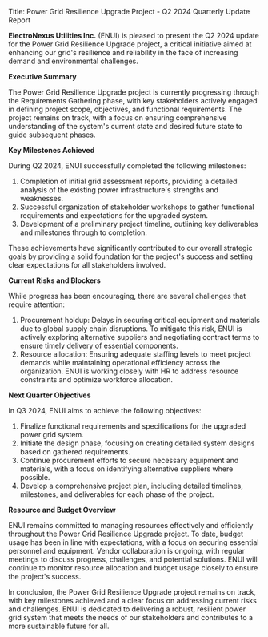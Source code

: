  Title: Power Grid Resilience Upgrade Project - Q2 2024 Quarterly Update Report

**ElectroNexus Utilities Inc.** (ENUI) is pleased to present the Q2 2024 update for the Power Grid Resilience Upgrade project, a critical initiative aimed at enhancing our grid's resilience and reliability in the face of increasing demand and environmental challenges.

**Executive Summary**

The Power Grid Resilience Upgrade project is currently progressing through the Requirements Gathering phase, with key stakeholders actively engaged in defining project scope, objectives, and functional requirements. The project remains on track, with a focus on ensuring comprehensive understanding of the system's current state and desired future state to guide subsequent phases.

**Key Milestones Achieved**

During Q2 2024, ENUI successfully completed the following milestones:

1. Completion of initial grid assessment reports, providing a detailed analysis of the existing power infrastructure's strengths and weaknesses.
2. Successful organization of stakeholder workshops to gather functional requirements and expectations for the upgraded system.
3. Development of a preliminary project timeline, outlining key deliverables and milestones through to completion.

These achievements have significantly contributed to our overall strategic goals by providing a solid foundation for the project's success and setting clear expectations for all stakeholders involved.

**Current Risks and Blockers**

While progress has been encouraging, there are several challenges that require attention:

1. Procurement holdup: Delays in securing critical equipment and materials due to global supply chain disruptions. To mitigate this risk, ENUI is actively exploring alternative suppliers and negotiating contract terms to ensure timely delivery of essential components.
2. Resource allocation: Ensuring adequate staffing levels to meet project demands while maintaining operational efficiency across the organization. ENUI is working closely with HR to address resource constraints and optimize workforce allocation.

**Next Quarter Objectives**

In Q3 2024, ENUI aims to achieve the following objectives:

1. Finalize functional requirements and specifications for the upgraded power grid system.
2. Initiate the design phase, focusing on creating detailed system designs based on gathered requirements.
3. Continue procurement efforts to secure necessary equipment and materials, with a focus on identifying alternative suppliers where possible.
4. Develop a comprehensive project plan, including detailed timelines, milestones, and deliverables for each phase of the project.

**Resource and Budget Overview**

ENUI remains committed to managing resources effectively and efficiently throughout the Power Grid Resilience Upgrade project. To date, budget usage has been in line with expectations, with a focus on securing essential personnel and equipment. Vendor collaboration is ongoing, with regular meetings to discuss progress, challenges, and potential solutions. ENUI will continue to monitor resource allocation and budget usage closely to ensure the project's success.

In conclusion, the Power Grid Resilience Upgrade project remains on track, with key milestones achieved and a clear focus on addressing current risks and challenges. ENUI is dedicated to delivering a robust, resilient power grid system that meets the needs of our stakeholders and contributes to a more sustainable future for all.